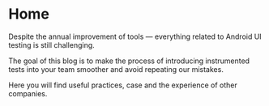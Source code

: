 # Home

Despite the annual improvement of tools — everything related to Android UI testing is still challenging.

The goal of this blog is to make the process of introducing instrumented tests into your team smoother and avoid repeating our mistakes.

Here you will find useful practices, case and the experience of other companies.




